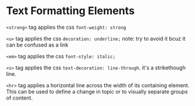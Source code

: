 # Text Formatting Elements

`<strong>` tag applies the css `font-weight: strong`

`<u>` tag applies the css `decoration: underline;` note: try to avoid it bcuz it can be confused as a link

`<em>` tag applies the css `font-style: italic;`

`<s>` tag applies the css `text-decoration: line-through`. it's a strikethough line.

`<hr>` tag applies a horizontal line across the width of its containing element. This can be used to define a change in topic or to visually separate groups of content.
